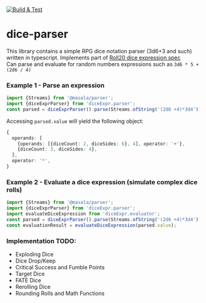 [![Build & Test](https://github.com/myarichuk/dice-parser/actions/workflows/build-and-test.yml/badge.svg)](https://github.com/myarichuk/dice-parser/actions/workflows/build-and-test.yml)
# dice-parser
This library contains a simple RPG dice notation parser (3d6+3 and such) written in typescript. Implements part of [Roll20 dice expression spec](https://help.roll20.net/hc/en-us/articles/360037773133-Dice-Reference)  
Can parse and evaluate for random numbers expressions such as ``3d6 * 5 + (2d6 / 4)``

### Example 1 - Parse an expression
```typescript
import {Streams} from '@masala/parser';
import {diceExprParser} from 'diceExpr.parser';
const parsed = diceExprParser().parse(Streams.ofString('(2d6 +4)*3d4'));
```
Accessing ``parsed.value`` will yield the following object:
```typescript
{
  operands: [
    {operands: [{diceCount: 2, diceSides: 6}, 4], operator: '+'},
    {diceCount: 3, diceSides: 4},
  ],
  operator: '*',
}
```
### Example 2 - Evaluate a dice expression (simulate complex dice rolls)
```typescript
import {Streams} from '@masala/parser';
import {diceExprParser} from 'diceExpr.parser';
import evaluateDiceExpression from 'diceExpr.evaluator';
const parsed = diceExprParser().parse(Streams.ofString('(2d6 +4)*3d4'));
const evaluationResult = evaluateDiceExpression(parsed.value);
```

### Implementation TODO:
* Exploding Dice
* Dice Drop/Keep
* Critical Success and Fumble Points
* Target Dice
* FATE Dice
* Rerolling Dice
* Rounding Rolls and Math Functions

